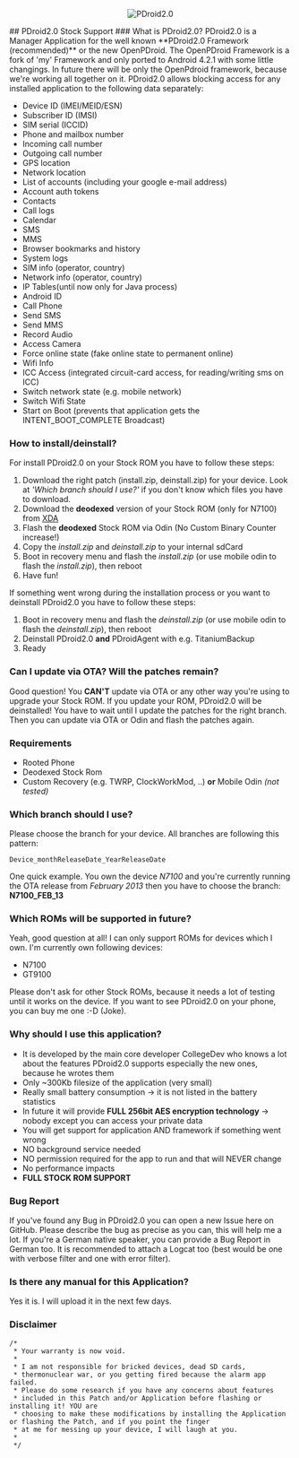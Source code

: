 <p align="center">
  <img src="http://www.privilege-car.de/xda/PDroid-banner.png" alt="PDroid2.0"/>
</p>
## PDroid2.0 Stock Support
### What is PDroid2.0?
PDroid2.0 is a Manager Application for the well known **PDroid2.0 Framework (recommended)** or the new OpenPDroid. The OpenPDroid Framework is a fork of 'my' Framework and only ported to Android 4.2.1 with some little changings. In future there will be only the OpenPdroid framework, because we're working all together on it. PDroid2.0 allows blocking access for any installed application to the following data separately:

* Device ID (IMEI/MEID/ESN)
* Subscriber ID (IMSI)
* SIM serial (ICCID)
* Phone and mailbox number
* Incoming call number
* Outgoing call number
* GPS location
* Network location
* List of accounts (including your google e-mail address)
* Account auth tokens
* Contacts
* Call logs
* Calendar
* SMS
* MMS
* Browser bookmarks and history
* System logs
* SIM info (operator, country)
* Network info (operator, country)
* IP Tables(until now only for Java process)
* Android ID
* Call Phone
* Send SMS
* Send MMS
* Record Audio
* Access Camera
* Force online state (fake online state to permanent online)
* Wifi Info
* ICC Access (integrated circuit-card access, for reading/writing sms on ICC)
* Switch network state (e.g. mobile network)
* Switch Wifi State
* Start on Boot (prevents that application gets the INTENT_BOOT_COMPLETE Broadcast)

### How to install/deinstall?
For install PDroid2.0 on your Stock ROM you have to follow these steps:

1. Download the right patch (install.zip, deinstall.zip) for your device. Look at *'Which branch should I use?'* if you don't know which files you have to download.
2. Download the **deodexed** version of your Stock ROM (only for N7100) from [XDA](http://forum.xda-developers.com/showthread.php?t=1915386)
3. Flash the **deodexed** Stock ROM via Odin (No Custom Binary Counter increase!)
3. Copy the *install.zip* and *deinstall.zip* to your internal sdCard
4. Boot in recovery menu and flash the *install.zip* (or use mobile odin to flash the *install.zip*), then reboot
5. Have fun!

If something went wrong during the installation process or you want to deinstall PDroid2.0 you have to follow these steps:

1. Boot in recovery menu and flash the *deinstall.zip* (or use mobile odin to flash the *deinstall.zip*), then reboot
2. Deinstall PDroid2.0 **and** PDroidAgent with e.g. TitaniumBackup
3. Ready

### Can I update via OTA? Will the patches remain?
Good question! You **CAN'T** update via OTA or any other way you're using to upgrade your Stock ROM. If you update your ROM, PDroid2.0 will be deinstalled! You have to wait until I update the patches for the right branch. Then you can update via OTA or Odin and flash the patches again.

### Requirements
* Rooted Phone
* Deodexed Stock Rom
* Custom Recovery (e.g. TWRP, ClockWorkMod, ..) **or** Mobile Odin *(not tested)*

### Which branch should I use?
Please choose the branch for your device. All branches are following this pattern:

`Device_monthReleaseDate_YearReleaseDate`

One quick example. You own the device *N7100* and you're currently running the OTA release from *February 2013* then you have to choose the branch: **N7100_FEB_13**

### Which ROMs will be supported in future?
Yeah, good question at all! I can only support ROMs for devices which I own. I'm currently own following devices:

* N7100
* GT9100

Please don't ask for other Stock ROMs, because it needs a lot of testing until it works on the device. If you want to see PDroid2.0 on your phone, you can buy me one :-D (Joke).


### Why should I use this application?
* It is developed by the main core developer CollegeDev who knows a lot about the features PDroid2.0 supports especially the new ones, because he wrotes them
* Only ~300Kb filesize of the application (very small)
* Really small battery consumption -> it is not listed in the battery statistics
* In future it will provide **FULL 256bit AES encryption technology** -> nobody except you can access your private data
* You will get support for application AND framework if something went wrong
* NO background service needed
* NO permission required for the app to run and that will NEVER change
* No performance impacts
* **FULL STOCK ROM SUPPORT**

### Bug Report
If you've found any Bug in PDroid2.0 you can open a new Issue here on GitHub. Please describe the bug as precise as you can, this will help me a lot. If you're a German native speaker, you can provide a Bug Report in German too. It is recommended to attach a Logcat too (best would be one with verbose filter and one with error filter).

### Is there any manual for this Application?
Yes it is. I will upload it in the next few days.

### Disclaimer
    /*
     * Your warranty is now void.
     *
     * I am not responsible for bricked devices, dead SD cards,
     * thermonuclear war, or you getting fired because the alarm app failed. 
     * Please do some research if you have any concerns about features 
     * included in this Patch and/or Application before flashing or installing it! YOU are 
     * choosing to make these modifications by installing the Application or flashing the Patch, and if you point the finger 
     * at me for messing up your device, I will laugh at you.
     *
     */ 